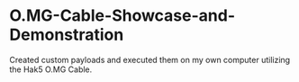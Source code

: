 # O.MG-Cable-Showcase-and-Demonstration
Created custom payloads and executed them on my own computer utilizing the Hak5 O.MG Cable.


